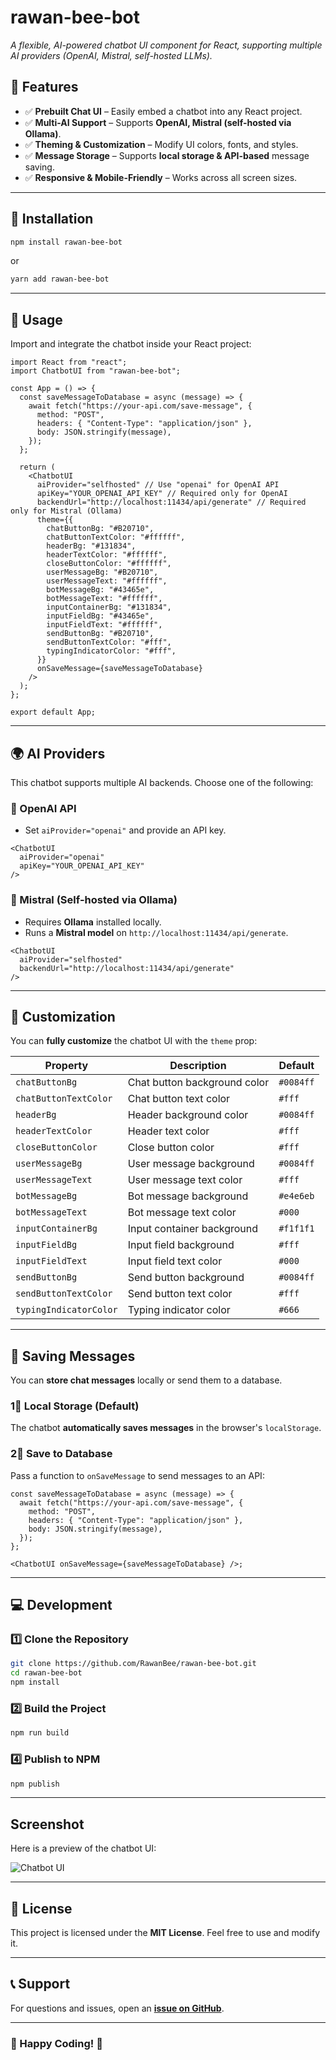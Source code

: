 # **rawan-bee-bot**
*A flexible, AI-powered chatbot UI component for React, supporting multiple AI providers (OpenAI, Mistral, self-hosted LLMs).*

## **📌 Features**
- ✅ **Prebuilt Chat UI** – Easily embed a chatbot into any React project.
- ✅ **Multi-AI Support** – Supports **OpenAI, Mistral (self-hosted via Ollama)**.
- ✅ **Theming & Customization** – Modify UI colors, fonts, and styles.
- ✅ **Message Storage** – Supports **local storage & API-based** message saving.
- ✅ **Responsive & Mobile-Friendly** – Works across all screen sizes.

---

## **🚀 Installation**
```sh
npm install rawan-bee-bot
```
or
```sh
yarn add rawan-bee-bot
```

---

## **🔧 Usage**
Import and integrate the chatbot inside your React project:

```tsx
import React from "react";
import ChatbotUI from "rawan-bee-bot";

const App = () => {
  const saveMessageToDatabase = async (message) => {
    await fetch("https://your-api.com/save-message", {
      method: "POST",
      headers: { "Content-Type": "application/json" },
      body: JSON.stringify(message),
    });
  };

  return (
    <ChatbotUI
      aiProvider="selfhosted" // Use "openai" for OpenAI API
      apiKey="YOUR_OPENAI_API_KEY" // Required only for OpenAI
      backendUrl="http://localhost:11434/api/generate" // Required only for Mistral (Ollama)
      theme={{
        chatButtonBg: "#B20710",
        chatButtonTextColor: "#ffffff",
        headerBg: "#131834",
        headerTextColor: "#ffffff",
        closeButtonColor: "#ffffff",
        userMessageBg: "#B20710",
        userMessageText: "#ffffff",
        botMessageBg: "#43465e",
        botMessageText: "#ffffff",
        inputContainerBg: "#131834",
        inputFieldBg: "#43465e",
        inputFieldText: "#ffffff",
        sendButtonBg: "#B20710",
        sendButtonTextColor: "#fff",
        typingIndicatorColor: "#fff",
      }}
      onSaveMessage={saveMessageToDatabase}
    />
  );
};

export default App;
```

---

## **🌍 AI Providers**
This chatbot supports multiple AI backends. Choose one of the following:

### **🔹 OpenAI API**
- Set `aiProvider="openai"` and provide an API key.

```tsx
<ChatbotUI
  aiProvider="openai"
  apiKey="YOUR_OPENAI_API_KEY"
/>
```

### **🔹 Mistral (Self-hosted via Ollama)**
- Requires **Ollama** installed locally.
- Runs a **Mistral model** on `http://localhost:11434/api/generate`.

```tsx
<ChatbotUI
  aiProvider="selfhosted"
  backendUrl="http://localhost:11434/api/generate"
/>
```

---

## **🎨 Customization**
You can **fully customize** the chatbot UI with the `theme` prop:

| Property | Description | Default |
|----------|------------|---------|
| `chatButtonBg` | Chat button background color | `#0084ff` |
| `chatButtonTextColor` | Chat button text color | `#fff` |
| `headerBg` | Header background color | `#0084ff` |
| `headerTextColor` | Header text color | `#fff` |
| `closeButtonColor` | Close button color | `#fff` |
| `userMessageBg` | User message background | `#0084ff` |
| `userMessageText` | User message text color | `#fff` |
| `botMessageBg` | Bot message background | `#e4e6eb` |
| `botMessageText` | Bot message text color | `#000` |
| `inputContainerBg` | Input container background | `#f1f1f1` |
| `inputFieldBg` | Input field background | `#fff` |
| `inputFieldText` | Input field text color | `#000` |
| `sendButtonBg` | Send button background | `#0084ff` |
| `sendButtonTextColor` | Send button text color | `#fff` |
| `typingIndicatorColor` | Typing indicator color | `#666` |

---

## **💾 Saving Messages**
You can **store chat messages** locally or send them to a database.

### **1⃣ Local Storage (Default)**
The chatbot **automatically saves messages** in the browser's `localStorage`.

### **2⃣ Save to Database**
Pass a function to `onSaveMessage` to send messages to an API:

```tsx
const saveMessageToDatabase = async (message) => {
  await fetch("https://your-api.com/save-message", {
    method: "POST",
    headers: { "Content-Type": "application/json" },
    body: JSON.stringify(message),
  });
};

<ChatbotUI onSaveMessage={saveMessageToDatabase} />;
```

---

## **💻 Development**
### **1️⃣ Clone the Repository**
```sh
git clone https://github.com/RawanBee/rawan-bee-bot.git
cd rawan-bee-bot
npm install
```

### **2️⃣ Build the Project**
```sh
npm run build
```

### **4️⃣ Publish to NPM**
```sh
npm publish
```

---

## Screenshot

Here is a preview of the chatbot UI:

![Chatbot UI](./src/assets/ui.png)

---

## **📝 License**
This project is licensed under the **MIT License**. Feel free to use and modify it.

---

## **📞 Support**
For questions and issues, open an **[issue on GitHub](https://github.com/RawanBee/rawan-bee-bot/issues)**.

---

### **🚀 Happy Coding!** 🎉

